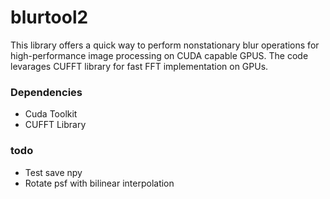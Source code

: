 # blurtool2 

This library offers a quick way to perform nonstationary blur operations for high-performance image processing on CUDA capable GPUS. The code levarages CUFFT library for fast FFT implementation on GPUs. 

### Dependencies

- Cuda Toolkit
- CUFFT Library

### todo 
   
  - Test save npy 
  - Rotate psf with bilinear interpolation
